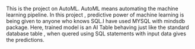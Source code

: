 

This is the project on AutoML.
AutoML means automating the machine learning pipeline. In this project , predictive power of machine learning is being given to anyone who knows SQL.I have used MYSQL with mindsdb package.
Here, trained model is an AI Table behaving just like the standard database table , when quered using SQL statements with input data gives the predictions.
 